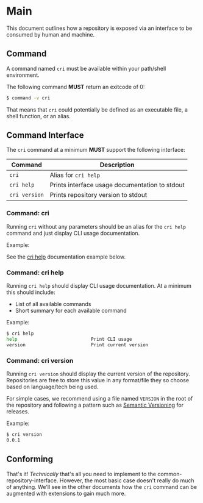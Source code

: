 # Main

This document outlines how a repository is exposed via an interface to be consumed by human and machine.

## Command

A command named `cri` must be available within your path/shell environment.

The following command **MUST** return an exitcode of 0:

```bash
$ command -v cri
```

That means that `cri` could potentially be defined as an executable file, a shell function, or an alias.

## Command Interface

The `cri` command at a minimum **MUST** support the following interface:

| Command       | Description                                    |
| ------------- | ---------------------------------------------- |
| `cri`         | Alias for `cri help`                           |
| `cri help`    | Prints interface usage documentation to stdout |
| `cri version` | Prints repository version to stdout            |

### Command: cri

Running `cri` without any parameters should be an alias for the `cri help` command and just display CLI usage documentation.

Example:

See the [cri help](#cri-help) documentation example below.

### Command: cri help

Running `cri help` should display CLI usage documentation. At a minimum this should include:

* List of all available commands
* Short summary for each available command

Example:

```bash
$ cri help
help                           Print CLI usage
version                        Print current version
```

### Command: cri version

Running `cri version` should display the current version of the repository. Repositories are free to store this value in any format/file they so choose based on language/tech being used.

For simple cases, we recommend using a file named `VERSION` in the root of the repository and following a pattern such as [Semantic Versioning](https://semver.org/) for releases.

Example:

```bash
$ cri version
0.0.1
```

## Conforming

That's it! _Technically_ that's all you need to implement to the common-repository-interface. However, the most basic case doesn't really do much of anything. We'll see in the other documents how the `cri` command can be augmented with extensions to gain much more.
